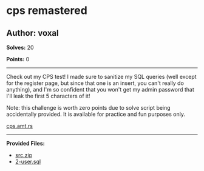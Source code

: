 # cps remastered

## Author: voxal

**Solves:** 20

**Points:** 0

---

Check out my CPS test! I made sure to sanitize my SQL queries (well except for the register page, but since that one is an insert, you can't really do anything), and I'm so confident that you won't get my admin password that I'll leak the first 5 characters of it!

Note: this challenge is worth zero points due to solve script being accidentally provided. It is available for practice and fun purposes only.

[cps.amt.rs](http://cps.amt.rs)

---

**Provided Files:**

- [src.zip](src.zip)
- [2-user.sql](db/init/2-user.sql)
